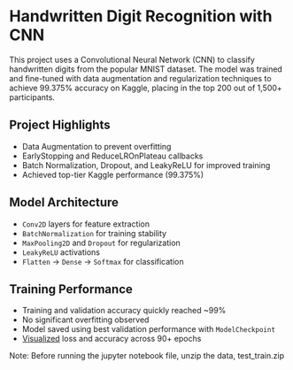 # Handwritten Digit Recognition with CNN
This project uses a Convolutional Neural Network (CNN) to classify handwritten digits from the popular MNIST dataset. The model was trained and fine-tuned with data augmentation and regularization techniques to achieve 99.375% accuracy on Kaggle, placing in the top 200 out of 1,500+ participants.

## Project Highlights
- Data Augmentation to prevent overfitting
- EarlyStopping and ReduceLROnPlateau callbacks
-  Batch Normalization, Dropout, and LeakyReLU for improved training
-  Achieved top-tier Kaggle performance (99.375%)

## Model Architecture
- `Conv2D` layers for feature extraction
- `BatchNormalization` for training stability
- `MaxPooling2D` and `Dropout` for regularization
- `LeakyReLU` activations
- `Flatten` → `Dense` → `Softmax` for classification

 ## Training Performance
 - Training and validation accuracy quickly reached ~99%
 - No significant overfitting observed
 - Model saved using best validation performance with `ModelCheckpoint`
 - [Visualized](https://github.com/kevinveeder/digit-cnn/blob/main/visual_loss_accuracy.png) loss and accuracy across 90+ epochs 

Note: Before running the jupyter notebook file, unzip the data, test_train.zip
